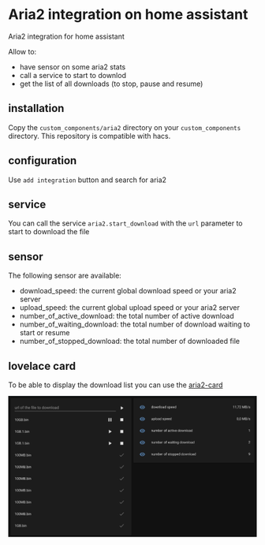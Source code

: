 # Aria2 integration on home assistant

Aria2 integration for home assistant

Allow to:
   - have sensor on some aria2 stats
   - call a service to start to downlod
   - get the list of all downloads (to stop, pause and resume)

## installation

Copy the `custom_components/aria2` directory on your `custom_components` directory.
This repository is compatible with hacs.

## configuration

Use `add integration` button and search for aria2

## service

You can call the service `aria2.start_download` with the `url` parameter to start to download the file

## sensor

The following sensor are available:
   - download_speed: the current global download speed or your aria2 server
   - upload_speed: the current global upload speed or your aria2 server
   - number_of_active_download: the total number of active download
   - number_of_waiting_download: the total number of download waiting to start or resume
   - number_of_stopped_download: the total number of downloaded file

## lovelace card

To be able to display the download list you can use the [aria2-card](https://github.com/deblockt/aria2-card)

![screenshot](./doc/aria2-card.png)
